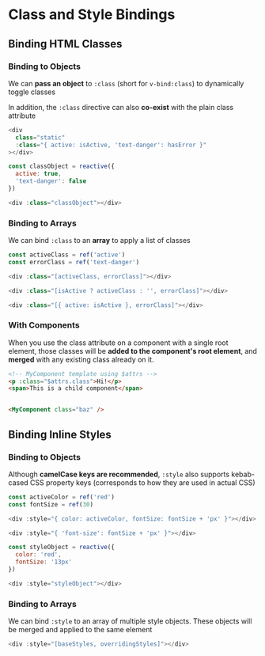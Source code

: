 # Class and Style Bindings

## Binding HTML Classes

### Binding to Objects

We can **pass an object** to `:class` (short for `v-bind:class`) to dynamically toggle classes

In addition, the `:class` directive can also **co-exist** with the plain class attribute

```js
<div
  class="static"
  :class="{ active: isActive, 'text-danger': hasError }"
></div>
```

```js
const classObject = reactive({
  active: true,
  'text-danger': false
})

<div :class="classObject"></div>
```

### Binding to Arrays

We can bind `:class` to an **array** to apply a list of classes

```js
const activeClass = ref('active')
const errorClass = ref('text-danger')

<div :class="[activeClass, errorClass]"></div>

<div :class="[isActive ? activeClass : '', errorClass]"></div>

<div :class="[{ active: isActive }, errorClass]"></div>
```

### With Components

When you use the class attribute on a component with a single root element, those classes will be **added to the component's root element**, and **merged** with any existing class already on it.

```html
<!-- MyComponent template using $attrs -->
<p :class="$attrs.class">Hi!</p>
<span>This is a child component</span>


<MyComponent class="baz" />
```

## Binding Inline Styles

### Binding to Objects

Although **camelCase keys are recommended**, `:style` also supports kebab-cased CSS property keys (corresponds to how they are used in actual CSS)

```js
const activeColor = ref('red')
const fontSize = ref(30)

<div :style="{ color: activeColor, fontSize: fontSize + 'px' }"></div>

<div :style="{ 'font-size': fontSize + 'px' }"></div>
```

```js
const styleObject = reactive({
  color: 'red',
  fontSize: '13px'
})

<div :style="styleObject"></div>
```

### Binding to Arrays

We can bind `:style` to an array of multiple style objects. These objects will be merged and applied to the same element

```js
<div :style="[baseStyles, overridingStyles]"></div>
```
